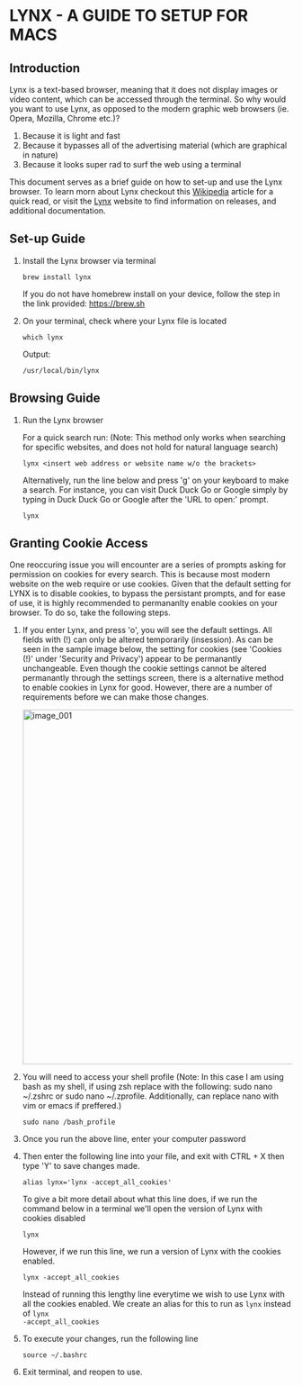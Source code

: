# LYNX - A GUIDE TO SETUP FOR MACS

## Introduction
Lynx is a text-based browser, meaning that it does not display images or video content, which can be accessed through the terminal. So why would you want to use Lynx, as opposed to the modern graphic web browsers (ie. Opera, Mozilla, Chrome etc.)?
1. Because it is light and fast
2. Because it bypasses all of the advertising material (which are graphical in nature)
3. Because it looks super rad to surf the web using a terminal
<p> This document serves as a brief guide on how to set-up and use the Lynx browser. To learn morn about Lynx checkout this <a href='https://en.wikipedia.org/wiki/Lynx_(web_browser)'>Wikipedia</a> article for a quick read, or visit the <a href='https://lynx.invisible-island.net/'>Lynx</a> website to find information on releases, and additional documentation.

## Set-up Guide
1. Install the Lynx browser via terminal
   
	```
	brew install lynx
	```
     If you do not have homebrew install on your device, follow the step in the link provided: https://brew.sh

2. On your terminal, check where your Lynx file is located
	```
	which lynx
	```
     Output:
	  ```
	 /usr/local/bin/lynx
	  ```

## Browsing Guide
1. Run the Lynx browser
   
     For a quick search run: (Note: This method only works when searching for specific websites, and does not hold for natural language search)
	  ```
	  lynx <insert web address or website name w/o the brackets>
	  ```
     Alternatively, run the line below and press 'g' on your keyboard to make a search. For instance, you can visit Duck Duck Go or Google simply by typing in Duck Duck Go or Google after the 'URL to open:' prompt.

	  ```
	  lynx
	  ```

## Granting Cookie Access
One reoccuring issue you will encounter are a series of prompts asking for permission on cookies for every search. This is because most modern website on the web require or use cookies. Given that the default setting for LYNX is to disable cookies, to bypass the persistant prompts, and for ease of use, it is highly recommended to permananlty enable cookies on your browser. To do so, take the following steps. 

1. If you enter Lynx, and press 'o', you will see the default settings. All fields with (!) can only be altered temporarily (insession). As can be seen in the sample image below, the setting for cookies (see 'Cookies (!)' under 'Security and Privacy') appear to be permanantly unchangeable. Even though the cookie settings cannot be altered permanantly through the settings screen, there is a alternative method to enable cookies in Lynx for good. However, there are a number of requirements before we can make those changes.

    <img width="630" alt="image_001" src="https://github.com/filsan95/Project-Lynx_Tutorial/assets/75952698/ae08918a-12dc-463d-a2e5-c8d4559c33c3">


2. You will need to access your shell profile (Note: In this case I am using bash as my shell, if using zsh replace with the following: sudo nano ~/.zshrc or sudo nano ~/.zprofile. Additionally, can replace nano with vim or emacs if preffered.)
	  ```
	  sudo nano /bash_profile
	  ```
3. Once you run the above line, enter your computer password
4. Then enter the following line into your file, and exit with CTRL + X then type 'Y' to save changes made.
	  ```
	  alias lynx='lynx -accept_all_cookies'
	  ```
   To give a bit more detail about what this line does, if we run the command below in a terminal we'll open the version of Lynx with cookies disabled
   	  ```
	  lynx
	  ```
   However, if we run this line, we run a version of Lynx with the cookies enabled.
	  ```
	  lynx -accept_all_cookies
	  ```
   Instead of running this lengthy line everytime we wish to use Lynx with all the cookies enabled. We create an alias for this to run as <code>lynx</code> instead of <code>lynx -accept_all_cookies</code>
  
6. To execute your changes, run the following line
	  ```
	  source ~/.bashrc
	  ```
7. Exit terminal, and reopen to use.

